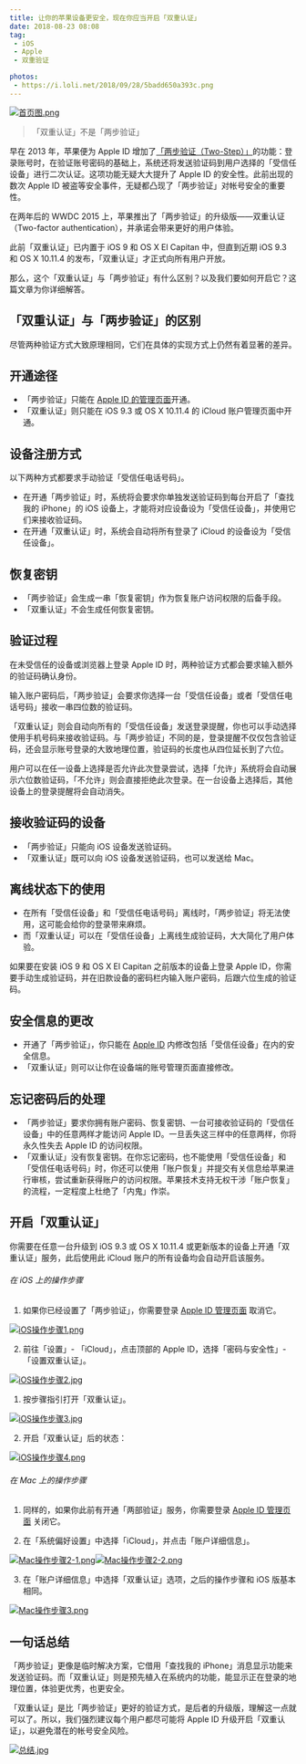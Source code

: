 ```yaml
---
title: 让你的苹果设备更安全，现在你应当开启「双重认证」 
date: 2018-08-23 08:08  
tag: 
 - iOS
 - Apple
 - 双重验证

photos: 
 - https://i.loli.net/2018/09/28/5badd650a393c.png
---
```


[![首页图.png](https://i.loli.net/2018/09/28/5badd650a393c.png)](https://i.loli.net/2018/09/28/5badd650a393c.png)
> 「双重认证」不是「两步验证」

早在 2013 年，苹果便为 Apple ID 增加了[「两步验证（Two-Step）」](https://mmbbao.com/uncategorized/%E6%95%99%E7%A8%8B%EF%BC%9A%E5%A6%82%E4%BD%95%E5%BC%80%E5%90%AFApple%20ID%E4%B8%A4%E6%AD%A5%E9%AA%8C%E8%AF%81,%E9%A2%84%E9%98%B2%E9%9A%90%E7%A7%81%E6%B3%84%E9%9C%B2/)的功能：登录账号时，在验证账号密码的基础上，系统还将发送验证码到用户选择的「受信任设备」进行二次认证。这项功能无疑大大提升了 Apple ID 的安全性。此前出现的数次 Apple ID 被盗等安全事件，无疑都凸现了「两步验证」对帐号安全的重要性。



在两年后的 WWDC 2015 上，苹果推出了「两步验证」的升级版——双重认证（Two-factor authentication），并承诺会带来更好的用户体验。



此前「双重认证」已内置于 iOS 9 和 OS X El Capitan 中，但直到近期 iOS 9.3 和 OS X 10.11.4 的发布，「双重认证」才正式向所有用户开放。



那么，这个「双重认证」与「两步验证」有什么区别？以及我们要如何开启它？这篇文章为你详细解答。

  

## 「双重认证」与「两步验证」的区别

尽管两种验证方式大致原理相同，它们在具体的实现方式上仍然有着显著的差异。

  

## 开通途径

- 「两步验证」只能在 [Apple ID 的管理页面](https://appleid.apple.com/)开通。
- 「双重认证」则只能在 iOS 9.3 或 OS X 10.11.4 的 iCloud 账户管理页面中开通。

## 设备注册方式

以下两种方式都要求手动验证「受信任电话号码」。



- 在开通「两步验证」时，系统将会要求你单独发送验证码到每台开启了「查找我的 iPhone」的 iOS 设备上，才能将对应设备设为「受信任设备」，并使用它们来接收验证码。
- 在开通「双重认证」时，系统会自动将所有登录了 iCloud 的设备设为「受信任设备」。

## 恢复密钥

- 「两步验证」会生成一串「恢复密钥」作为恢复账户访问权限的后备手段。
- 「双重认证」不会生成任何恢复密钥。

## 验证过程

在未受信任的设备或浏览器上登录 Apple ID 时，两种验证方式都会要求输入额外的验证码确认身份。



输入账户密码后，「两步验证」会要求你选择一台「受信任设备」或者「受信任电话号码」接收一串四位数的验证码。



「双重认证」则会自动向所有的「受信任设备」发送登录提醒，你也可以手动选择使用手机号码来接收验证码。与「两步验证」不同的是，登录提醒不仅仅包含验证码，还会显示账号登录的大致地理位置，验证码的长度也从四位延长到了六位。



用户可以在任一设备上选择是否允许此次登录尝试，选择「允许」系统将会自动展示六位数验证码，「不允许」则会直接拒绝此次登录。在一台设备上选择后，其他设备上的登录提醒将会自动消失。

  

## 接收验证码的设备

- 「两步验证」只能向 iOS 设备发送验证码。
- 「双重认证」既可以向 iOS 设备发送验证码，也可以发送给 Mac。

## 离线状态下的使用

- 在所有「受信任设备」和「受信任电话号码」离线时，「两步验证」将无法使用，这可能会给你的登录带来麻烦。
- 而「双重认证」可以在「受信任设备」上离线生成验证码，大大简化了用户体验。



如果要在安装 iOS 9 和 OS X El Capitan 之前版本的设备上登录 Apple ID，你需要手动生成验证码，并在旧款设备的密码栏内输入账户密码，后跟六位生成的验证码。

  

## 安全信息的更改

- 开通了「两步验证」，你只能在 [Apple ID](https://appleid.apple.com/) 内修改包括「受信任设备」在内的安全信息。
- 「双重认证」则可以让你在设备端的账号管理页面直接修改。



## 忘记密码后的处理

- 「两步验证」要求你拥有账户密码、恢复密钥、一台可接收验证码的「受信任设备」中的任意两样才能访问 Apple ID。一旦丢失这三样中的任意两样，你将永久性失去 Apple ID 的访问权限。
- 「双重认证」没有恢复密钥。在你忘记密码，也不能使用「受信任设备」和「受信任电话号码」时，你还可以使用「账户恢复」并提交有关信息给苹果进行审核，尝试重新获得账户的访问权限。苹果技术支持无权干涉「账户恢复」的流程，一定程度上杜绝了「内鬼」作崇。

## 开启「双重认证」

你需要在任意一台升级到 iOS 9.3 或 OS X 10.11.4 或更新版本的设备上开通「双重认证」服务，此后使用此 iCloud 账户的所有设备均会自动开启该服务。

  



###### 在 iOS 上的操作步骤

1. 如果你已经设置了「两步验证」，你需要登录 [Apple ID 管理页面](https://appleid.apple.com/) 取消它。

[![iOS操作步骤1.png](https://i.loli.net/2018/09/28/5badd6507a2d8.png)](https://i.loli.net/2018/09/28/5badd6507a2d8.png)

2. 前往「设置」- 「iCloud」，点击顶部的 Apple ID，选择「密码与安全性」- 「设置双重认证」。

[![iOS操作步骤2.jpg](https://i.loli.net/2018/09/28/5badd6506f469.jpg)](https://i.loli.net/2018/09/28/5badd6506f469.jpg)

1. 按步骤指引打开「双重认证」。

[![iOS操作步骤3.jpg](https://i.loli.net/2018/09/28/5badd6506c052.jpg)](https://i.loli.net/2018/09/28/5badd6506c052.jpg)

2. 开启「双重认证」后的状态：

[![iOS操作步骤4.png](https://i.loli.net/2018/09/28/5badd6508236b.png)](https://i.loli.net/2018/09/28/5badd6508236b.png)


###### 在 Mac 上的操作步骤

1. 同样的，如果你此前有开通「两部验证」服务，你需要登录 [Apple ID 管理页面](https://appleid.apple.com/) 关闭它。

2. 在「系统偏好设置」中选择「iCloud」，并点击「账户详细信息」。

[![Mac操作步骤2-1.png](https://i.loli.net/2018/09/28/5badd650a6291.png)](https://i.loli.net/2018/09/28/5badd650a6291.png)[![Mac操作步骤2-2.png](https://i.loli.net/2018/09/28/5badd65080728.png)](https://i.loli.net/2018/09/28/5badd65080728.png)

3. 在「账户详细信息」中选择「双重认证」选项，之后的操作步骤和 iOS 版基本相同。

[![Mac操作步骤3.png](https://i.loli.net/2018/09/28/5badd6509e3bc.png)](https://i.loli.net/2018/09/28/5badd6509e3bc.png)



## 一句话总结

「两步验证」更像是临时解决方案，它借用「查找我的 iPhone」消息显示功能来发送验证码。而「双重认证」则是预先植入在系统内的功能，能显示正在登录的地理位置，体验更优秀，也更安全。

「双重认证」是比「两步验证」更好的验证方式，是后者的升级版，理解这一点就可以了。所以，我们强烈建议每个用户都尽可能将 Apple ID 升级开启「双重认证」，以避免潜在的帐号安全风险。

[![总结.jpg](https://i.loli.net/2018/09/28/5badd6507f12c.jpg)](https://i.loli.net/2018/09/28/5badd6507f12c.jpg)
